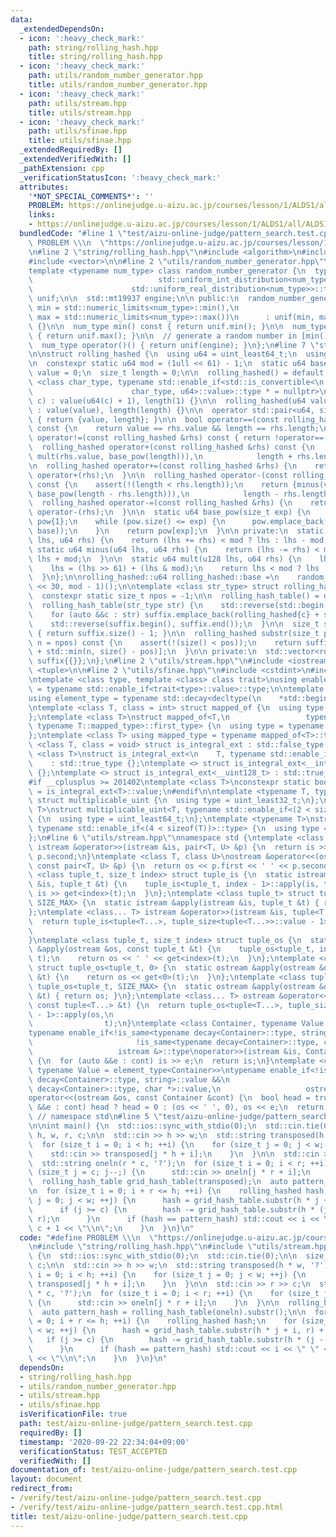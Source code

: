```yaml
---
data:
  _extendedDependsOn:
  - icon: ':heavy_check_mark:'
    path: string/rolling_hash.hpp
    title: string/rolling_hash.hpp
  - icon: ':heavy_check_mark:'
    path: utils/random_number_generator.hpp
    title: utils/random_number_generator.hpp
  - icon: ':heavy_check_mark:'
    path: utils/stream.hpp
    title: utils/stream.hpp
  - icon: ':heavy_check_mark:'
    path: utils/sfinae.hpp
    title: utils/sfinae.hpp
  _extendedRequiredBy: []
  _extendedVerifiedWith: []
  _pathExtension: cpp
  _verificationStatusIcon: ':heavy_check_mark:'
  attributes:
    '*NOT_SPECIAL_COMMENTS*': ''
    PROBLEM: https://onlinejudge.u-aizu.ac.jp/courses/lesson/1/ALDS1/all/ALDS1_14_C
    links:
    - https://onlinejudge.u-aizu.ac.jp/courses/lesson/1/ALDS1/all/ALDS1_14_C
  bundledCode: "#line 1 \"test/aizu-online-judge/pattern_search.test.cpp\"\n#define\
    \ PROBLEM \\\n  \"https://onlinejudge.u-aizu.ac.jp/courses/lesson/1/ALDS1/all/ALDS1_14_C\"\
    \n#line 2 \"string/rolling_hash.hpp\"\n#include <algorithm>\n#include <cassert>\n\
    #include <vector>\n\n#line 2 \"utils/random_number_generator.hpp\"\n#include <random>\n\
    template <typename num_type> class random_number_generator {\n  typename std::conditional<std::is_integral<num_type>::value,\n\
    \                            std::uniform_int_distribution<num_type>,\n      \
    \                      std::uniform_real_distribution<num_type>>::type\n     \
    \ unif;\n\n  std::mt19937 engine;\n\n public:\n  random_number_generator(num_type\
    \ min = std::numeric_limits<num_type>::min(),\n                          num_type\
    \ max = std::numeric_limits<num_type>::max())\n      : unif(min, max), engine(std::random_device{}())\
    \ {}\n\n  num_type min() const { return unif.min(); }\n\n  num_type max() const\
    \ { return unif.max(); }\n\n  // generate a random number in [min(), max()].\n\
    \  num_type operator()() { return unif(engine); }\n};\n#line 7 \"string/rolling_hash.hpp\"\
    \n\nstruct rolling_hashed {\n  using u64 = uint_least64_t;\n  using u128 = __uint128_t;\n\
    \n  constexpr static u64 mod = (1ull << 61) - 1;\n  static u64 base;\n\n  u64\
    \ value = 0;\n  size_t length = 0;\n\n  rolling_hashed() = default;\n\n  template\
    \ <class char_type, typename std::enable_if<std::is_convertible<\n           \
    \                      char_type, u64>::value>::type * = nullptr>\n  rolling_hashed(char_type\
    \ c) : value(u64(c) + 1), length(1) {}\n\n  rolling_hashed(u64 value, size_t length)\
    \ : value(value), length(length) {}\n\n  operator std::pair<u64, size_t>() const\
    \ { return {value, length}; }\n\n  bool operator==(const rolling_hashed &rhs)\
    \ const {\n    return value == rhs.value && length == rhs.length;\n  }\n\n  bool\
    \ operator!=(const rolling_hashed &rhs) const { return !operator==(rhs); }\n\n\
    \  rolling_hashed operator+(const rolling_hashed &rhs) const {\n    return {plus(value,\
    \ mult(rhs.value, base_pow(length))),\n            length + rhs.length};\n  }\n\
    \n  rolling_hashed operator+=(const rolling_hashed &rhs) {\n    return *this =\
    \ operator+(rhs);\n  }\n\n  rolling_hashed operator-(const rolling_hashed &rhs)\
    \ const {\n    assert(!(length < rhs.length));\n    return {minus(value, mult(rhs.value,\
    \ base_pow(length - rhs.length))),\n            length - rhs.length};\n  }\n\n\
    \  rolling_hashed operator-=(const rolling_hashed &rhs) {\n    return *this =\
    \ operator-(rhs);\n  }\n\n  static u64 base_pow(size_t exp) {\n    static std::vector<u64>\
    \ pow{1};\n    while (pow.size() <= exp) {\n      pow.emplace_back(mult(pow.back(),\
    \ base));\n    }\n    return pow[exp];\n  }\n\n private:\n  static u64 plus(u64\
    \ lhs, u64 rhs) {\n    return (lhs += rhs) < mod ? lhs : lhs - mod;\n  }\n\n \
    \ static u64 minus(u64 lhs, u64 rhs) {\n    return (lhs -= rhs) < mod ? lhs :\
    \ lhs + mod;\n  }\n\n  static u64 mult(u128 lhs, u64 rhs) {\n    lhs *= rhs;\n\
    \    lhs = (lhs >> 61) + (lhs & mod);\n    return lhs < mod ? lhs : lhs - mod;\n\
    \  }\n};\n\nrolling_hashed::u64 rolling_hashed::base =\n    random_number_generator<u64>(1\
    \ << 30, mod - 1)();\n\ntemplate <class str_type> struct rolling_hash_table {\n\
    \  constexpr static size_t npos = -1;\n\n  rolling_hash_table() = default;\n\n\
    \  rolling_hash_table(str_type str) {\n    std::reverse(std::begin(str), std::end(str));\n\
    \    for (auto &&c : str) suffix.emplace_back(rolling_hashed{c} + suffix.back());\n\
    \    std::reverse(suffix.begin(), suffix.end());\n  }\n\n  size_t size() const\
    \ { return suffix.size() - 1; }\n\n  rolling_hashed substr(size_t pos = 0, size_t\
    \ n = npos) const {\n    assert(!(size() < pos));\n    return suffix[pos] - suffix[pos\
    \ + std::min(n, size() - pos)];\n  }\n\n private:\n  std::vector<rolling_hashed>\
    \ suffix{{}};\n};\n#line 2 \"utils/stream.hpp\"\n#include <iostream>\n#include\
    \ <tuple>\n\n#line 2 \"utils/sfinae.hpp\"\n#include <cstdint>\n#include <type_traits>\n\
    \ntemplate <class type, template <class> class trait>\nusing enable_if_trait_type\
    \ = typename std::enable_if<trait<type>::value>::type;\n\ntemplate <class Container>\n\
    using element_type = typename std::decay<decltype(\n    *std::begin(std::declval<Container&>()))>::type;\n\
    \ntemplate <class T, class = int> struct mapped_of {\n  using type = element_type<T>;\n\
    };\ntemplate <class T>\nstruct mapped_of<T,\n                 typename std::pair<int,\
    \ typename T::mapped_type>::first_type> {\n  using type = typename T::mapped_type;\n\
    };\ntemplate <class T> using mapped_type = typename mapped_of<T>::type;\n\ntemplate\
    \ <class T, class = void> struct is_integral_ext : std::false_type {};\ntemplate\
    \ <class T>\nstruct is_integral_ext<\n    T, typename std::enable_if<std::is_integral<T>::value>::type>\n\
    \    : std::true_type {};\ntemplate <> struct is_integral_ext<__int128_t> : std::true_type\
    \ {};\ntemplate <> struct is_integral_ext<__uint128_t> : std::true_type {};\n\
    #if __cplusplus >= 201402\ntemplate <class T>\nconstexpr static bool is_integral_ext_v\
    \ = is_integral_ext<T>::value;\n#endif\n\ntemplate <typename T, typename = void>\
    \ struct multiplicable_uint {\n  using type = uint_least32_t;\n};\ntemplate <typename\
    \ T>\nstruct multiplicable_uint<T, typename std::enable_if<(2 < sizeof(T))>::type>\
    \ {\n  using type = uint_least64_t;\n};\ntemplate <typename T>\nstruct multiplicable_uint<T,\
    \ typename std::enable_if<(4 < sizeof(T))>::type> {\n  using type = __uint128_t;\n\
    };\n#line 6 \"utils/stream.hpp\"\nnamespace std {\ntemplate <class T, class U>\
    \ istream &operator>>(istream &is, pair<T, U> &p) {\n  return is >> p.first >>\
    \ p.second;\n}\ntemplate <class T, class U>\nostream &operator<<(ostream &os,\
    \ const pair<T, U> &p) {\n  return os << p.first << ' ' << p.second;\n}\ntemplate\
    \ <class tuple_t, size_t index> struct tuple_is {\n  static istream &apply(istream\
    \ &is, tuple_t &t) {\n    tuple_is<tuple_t, index - 1>::apply(is, t);\n    return\
    \ is >> get<index>(t);\n  }\n};\ntemplate <class tuple_t> struct tuple_is<tuple_t,\
    \ SIZE_MAX> {\n  static istream &apply(istream &is, tuple_t &t) { return is; }\n\
    };\ntemplate <class... T> istream &operator>>(istream &is, tuple<T...> &t) {\n\
    \  return tuple_is<tuple<T...>, tuple_size<tuple<T...>>::value - 1>::apply(is,\n\
    \                                                                          t);\n\
    }\ntemplate <class tuple_t, size_t index> struct tuple_os {\n  static ostream\
    \ &apply(ostream &os, const tuple_t &t) {\n    tuple_os<tuple_t, index - 1>::apply(os,\
    \ t);\n    return os << ' ' << get<index>(t);\n  }\n};\ntemplate <class tuple_t>\
    \ struct tuple_os<tuple_t, 0> {\n  static ostream &apply(ostream &os, const tuple_t\
    \ &t) {\n    return os << get<0>(t);\n  }\n};\ntemplate <class tuple_t> struct\
    \ tuple_os<tuple_t, SIZE_MAX> {\n  static ostream &apply(ostream &os, const tuple_t\
    \ &t) { return os; }\n};\ntemplate <class... T> ostream &operator<<(ostream &os,\
    \ const tuple<T...> &t) {\n  return tuple_os<tuple<T...>, tuple_size<tuple<T...>>::value\
    \ - 1>::apply(os,\n                                                          \
    \                t);\n}\ntemplate <class Container, typename Value = element_type<Container>>\n\
    typename enable_if<!is_same<typename decay<Container>::type, string>::value &&\n\
    \                       !is_same<typename decay<Container>::type, char *>::value,\n\
    \                   istream &>::type\noperator>>(istream &is, Container &cont)\
    \ {\n  for (auto &&e : cont) is >> e;\n  return is;\n}\ntemplate <class Container,\
    \ typename Value = element_type<Container>>\ntypename enable_if<!is_same<typename\
    \ decay<Container>::type, string>::value &&\n                       !is_same<typename\
    \ decay<Container>::type, char *>::value,\n                   ostream &>::type\n\
    operator<<(ostream &os, const Container &cont) {\n  bool head = true;\n  for (auto\
    \ &&e : cont) head ? head = 0 : (os << ' ', 0), os << e;\n  return os;\n}\n} \
    \ // namespace std\n#line 5 \"test/aizu-online-judge/pattern_search.test.cpp\"\
    \n\nint main() {\n  std::ios::sync_with_stdio(0);\n  std::cin.tie(0);\n\n  size_t\
    \ h, w, r, c;\n\n  std::cin >> h >> w;\n  std::string transposed(h * w, '?');\n\
    \  for (size_t i = 0; i < h; ++i) {\n    for (size_t j = 0; j < w; ++j) {\n  \
    \    std::cin >> transposed[j * h + i];\n    }\n  }\n\n  std::cin >> r >> c;\n\
    \  std::string oneln(r * c, '?');\n  for (size_t i = 0; i < r; ++i) {\n    for\
    \ (size_t j = c; j--;) {\n      std::cin >> oneln[j * r + i];\n    }\n  }\n\n\
    \  rolling_hash_table grid_hash_table(transposed);\n  auto pattern_hash = rolling_hash_table(oneln).substr();\n\
    \n  for (size_t i = 0; i + r <= h; ++i) {\n    rolling_hashed hash;\n    for (size_t\
    \ j = 0; j < w; ++j) {\n      hash = grid_hash_table.substr(h * j + i, r) + hash;\n\
    \      if (j >= c) {\n        hash -= grid_hash_table.substr(h * (j - c) + i,\
    \ r);\n      }\n      if (hash == pattern_hash) std::cout << i << \" \" << j -\
    \ c + 1 << \"\\n\";\n    }\n  }\n}\n"
  code: "#define PROBLEM \\\n  \"https://onlinejudge.u-aizu.ac.jp/courses/lesson/1/ALDS1/all/ALDS1_14_C\"\
    \n#include \"string/rolling_hash.hpp\"\n#include \"utils/stream.hpp\"\n\nint main()\
    \ {\n  std::ios::sync_with_stdio(0);\n  std::cin.tie(0);\n\n  size_t h, w, r,\
    \ c;\n\n  std::cin >> h >> w;\n  std::string transposed(h * w, '?');\n  for (size_t\
    \ i = 0; i < h; ++i) {\n    for (size_t j = 0; j < w; ++j) {\n      std::cin >>\
    \ transposed[j * h + i];\n    }\n  }\n\n  std::cin >> r >> c;\n  std::string oneln(r\
    \ * c, '?');\n  for (size_t i = 0; i < r; ++i) {\n    for (size_t j = c; j--;)\
    \ {\n      std::cin >> oneln[j * r + i];\n    }\n  }\n\n  rolling_hash_table grid_hash_table(transposed);\n\
    \  auto pattern_hash = rolling_hash_table(oneln).substr();\n\n  for (size_t i\
    \ = 0; i + r <= h; ++i) {\n    rolling_hashed hash;\n    for (size_t j = 0; j\
    \ < w; ++j) {\n      hash = grid_hash_table.substr(h * j + i, r) + hash;\n   \
    \   if (j >= c) {\n        hash -= grid_hash_table.substr(h * (j - c) + i, r);\n\
    \      }\n      if (hash == pattern_hash) std::cout << i << \" \" << j - c + 1\
    \ << \"\\n\";\n    }\n  }\n}\n"
  dependsOn:
  - string/rolling_hash.hpp
  - utils/random_number_generator.hpp
  - utils/stream.hpp
  - utils/sfinae.hpp
  isVerificationFile: true
  path: test/aizu-online-judge/pattern_search.test.cpp
  requiredBy: []
  timestamp: '2020-09-22 22:34:04+09:00'
  verificationStatus: TEST_ACCEPTED
  verifiedWith: []
documentation_of: test/aizu-online-judge/pattern_search.test.cpp
layout: document
redirect_from:
- /verify/test/aizu-online-judge/pattern_search.test.cpp
- /verify/test/aizu-online-judge/pattern_search.test.cpp.html
title: test/aizu-online-judge/pattern_search.test.cpp
---
```

